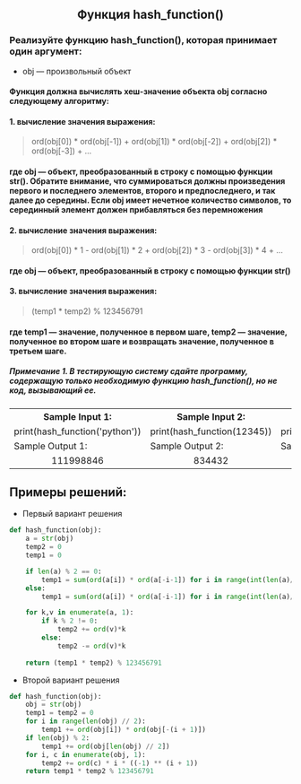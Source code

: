 <h2 style="text-align:center">Функция hash_function()</h2>

### Реализуйте функцию hash_function(), которая принимает один аргумент:
* obj — произвольный объект
#### Функция должна вычислять хеш-значение объекта obj согласно следующему алгоритму:
#### 1. вычисление значения выражения:
> ord(obj[0]) * ord(obj[-1]) + ord(obj[1]) * ord(obj[-2]) + ord(obj[2]) * ord(obj[-3]) + ...
#### где obj — объект, преобразованный в строку с помощью функции str(). Обратите внимание, что суммироваться должны произведения первого и последнего элементов, второго и предпоследнего, и так далее до середины. Если obj имеет нечетное количество символов, то серединный элемент должен прибавляться без перемножения
#### 2. вычисление значения выражения:
> ord(obj[0]) * 1 - ord(obj[1]) * 2 + ord(obj[2]) * 3 - ord(obj[3]) * 4 + ...
#### где obj — объект, преобразованный в строку с помощью функции str()
#### 3. вычисление значения выражения:
> (temp1 * temp2) % 123456791
#### где temp1 — значение, полученное в первом шаге, temp2 — значение, полученное во втором шаге и возвращать значение, полученное в третьем шаге.

##### Примечание 1. В тестирующую систему сдайте программу, содержащую только необходимую функцию hash_function(), но не код, вызывающий ее.

<table align="center">
  <tbody>
    <tr>
      <th>Sample Input 1: </th>
      <th>Sample Input 2: </th>
      <th>Sample Input 3: </th>
    </tr>
    <tr>
      <td align="center">print(hash_function('python'))<br></td>
      <td align="center">print(hash_function(12345))<br></td>
      <td align="center">print(hash_function(None))<br></td>
    </tr>
    <tr>
      <td>Sample Output 1:</td>
      <td>Sample Output 2:</td>
      <td>Sample Output 3:</td>
      </tr>
    <tr>
      <td align="center">
                        111998846<br>
      </td>
      <td align="center">
                        834432<br>
      </td>
      <td align="center">
                        119077607<br>
      </td>
    </tr>
  </tbody>
</table>



## Примеры решений:
* Первый вариант решения
```python
def hash_function(obj):
    a = str(obj)
    temp2 = 0
    temp1 = 0

    if len(a) % 2 == 0:
        temp1 = sum(ord(a[i]) * ord(a[-i-1]) for i in range(int(len(a)/2)))
    else:
        temp1 = sum(ord(a[i]) * ord(a[-i-1]) for i in range(int(len(a)/2))) + ord(a[int(len(a)/2)])

    for k,v in enumerate(a, 1):
        if k % 2 != 0:
            temp2 += ord(v)*k
        else:
            temp2 -= ord(v)*k
       
    return (temp1 * temp2) % 123456791
```
* Второй вариант решения

```python
def hash_function(obj):
    obj = str(obj)
    temp1 = temp2 = 0
    for i in range(len(obj) // 2):
        temp1 += ord(obj[i]) * ord(obj[-(i + 1)])
    if len(obj) % 2:
        temp1 += ord(obj[len(obj) // 2])
    for i, c in enumerate(obj, 1):
        temp2 += ord(c) * i * ((-1) ** (i + 1))
    return temp1 * temp2 % 123456791
```


